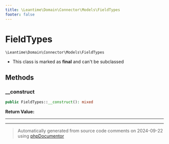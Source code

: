 ```yaml
---
title: \Leantime\Domain\Connector\Models\FieldTypes
footer: false
---
```


# FieldTypes




`\Leantime\Domain\Connector\Models\FieldTypes`

* This class is marked as **final** and can't be subclassed



## Methods

### __construct



```php
public FieldTypes::__construct(): mixed
```









**Return Value:**





---


---
> Automatically generated from source code comments on 2024-09-22 using [phpDocumentor](http://www.phpdoc.org/)
